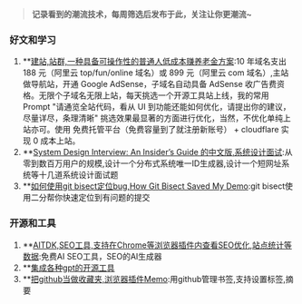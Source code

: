> **记录看到的潮流技术，每周筛选后发布于此，关注让你更潮流~**  

### 好文和学习 

1. **[建站,站群,一种具备可操作性的普通人低成本赚养老金方案](https://x.com/wincatcher/status/1853407539830182347):10 年域名支出 188 元（阿里云 top/fun/online 域名）或 899 元（阿里云 com 域名）,主站做导航站，开通 Google AdSense，子域名自动具备 AdSense 收广告费资格。无限个子域名无限上站，每天挑选一个开源工具站上线，我的常用 Prompt "请通览全站代码，看从 UI 到功能还能如何优化，请提出你的建议，尽量详尽，条理清晰" 挑选效果最显著的方面进行优化，当然，不优化单纯上站亦可。使用 免费托管平台（免费容量到了就注册新账号） + cloudflare 实现 0 成本上站。
2. **[System Design Interview: An Insider’s Guide 的中文版,系统设计面试](https://learning-guide.gitbook.io/system-design-interview/):从零到数百万用户的规模,设计一个分布式系统唯一ID生成器,设计一个短网址系统等十几道系统设计面试题
3. **[如何使用git bisect定位bug,How Git Bisect Saved My Demo](https://www.mikebuss.com/posts/debugging-till-dawn):git bisect使用二分帮你快速定位到有问题的提交

### 开源和工具

1. **[AITDK,SEO工具,支持在Chrome等浏览器插件内查看SEO优化,站点统计等数据](https://aitdk.com/zh):免费AI SEO工具，SEO的AI生成器
2. **[集成各种gpt的开源工具](https://github.com/APIParkLab/APIPark)
3. **[把github当做收藏夹,浏览器插件Memo](https://github.com/osmoscraft/osmosmemo):用github管理书签,支持设置标签,摘要
